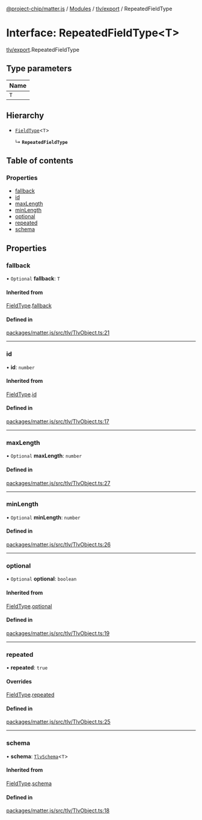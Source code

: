 [@project-chip/matter.js](../README.md) / [Modules](../modules.md) / [tlv/export](../modules/tlv_export.md) / RepeatedFieldType

# Interface: RepeatedFieldType\<T\>

[tlv/export](../modules/tlv_export.md).RepeatedFieldType

## Type parameters

| Name |
| :------ |
| `T` |

## Hierarchy

- [`FieldType`](tlv_export.FieldType.md)\<`T`\>

  ↳ **`RepeatedFieldType`**

## Table of contents

### Properties

- [fallback](tlv_export.RepeatedFieldType.md#fallback)
- [id](tlv_export.RepeatedFieldType.md#id)
- [maxLength](tlv_export.RepeatedFieldType.md#maxlength)
- [minLength](tlv_export.RepeatedFieldType.md#minlength)
- [optional](tlv_export.RepeatedFieldType.md#optional)
- [repeated](tlv_export.RepeatedFieldType.md#repeated)
- [schema](tlv_export.RepeatedFieldType.md#schema)

## Properties

### fallback

• `Optional` **fallback**: `T`

#### Inherited from

[FieldType](tlv_export.FieldType.md).[fallback](tlv_export.FieldType.md#fallback)

#### Defined in

[packages/matter.js/src/tlv/TlvObject.ts:21](https://github.com/project-chip/matter.js/blob/e87b236f/packages/matter.js/src/tlv/TlvObject.ts#L21)

___

### id

• **id**: `number`

#### Inherited from

[FieldType](tlv_export.FieldType.md).[id](tlv_export.FieldType.md#id)

#### Defined in

[packages/matter.js/src/tlv/TlvObject.ts:17](https://github.com/project-chip/matter.js/blob/e87b236f/packages/matter.js/src/tlv/TlvObject.ts#L17)

___

### maxLength

• `Optional` **maxLength**: `number`

#### Defined in

[packages/matter.js/src/tlv/TlvObject.ts:27](https://github.com/project-chip/matter.js/blob/e87b236f/packages/matter.js/src/tlv/TlvObject.ts#L27)

___

### minLength

• `Optional` **minLength**: `number`

#### Defined in

[packages/matter.js/src/tlv/TlvObject.ts:26](https://github.com/project-chip/matter.js/blob/e87b236f/packages/matter.js/src/tlv/TlvObject.ts#L26)

___

### optional

• `Optional` **optional**: `boolean`

#### Inherited from

[FieldType](tlv_export.FieldType.md).[optional](tlv_export.FieldType.md#optional)

#### Defined in

[packages/matter.js/src/tlv/TlvObject.ts:19](https://github.com/project-chip/matter.js/blob/e87b236f/packages/matter.js/src/tlv/TlvObject.ts#L19)

___

### repeated

• **repeated**: ``true``

#### Overrides

[FieldType](tlv_export.FieldType.md).[repeated](tlv_export.FieldType.md#repeated)

#### Defined in

[packages/matter.js/src/tlv/TlvObject.ts:25](https://github.com/project-chip/matter.js/blob/e87b236f/packages/matter.js/src/tlv/TlvObject.ts#L25)

___

### schema

• **schema**: [`TlvSchema`](../classes/tlv_export.TlvSchema.md)\<`T`\>

#### Inherited from

[FieldType](tlv_export.FieldType.md).[schema](tlv_export.FieldType.md#schema)

#### Defined in

[packages/matter.js/src/tlv/TlvObject.ts:18](https://github.com/project-chip/matter.js/blob/e87b236f/packages/matter.js/src/tlv/TlvObject.ts#L18)
